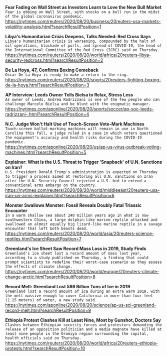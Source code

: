 **Fear Fading on Wall Street as Investors Learn to Love the New Bull Market**\
`Fear is ebbing on Wall Street, with stocks on a bull run in the midst of the global coronavirus pandemic. `\
https://nytimes.com/reuters/2020/08/20/business/20reuters-usa-markets-volatility-analysis.html?searchResultPosition=1

**Libya's Humanitarian Crisis Deepens, Talks Needed: Red Cross Says**\
`Libya's humanitarian crisis is worsening, compounded by the halt of oil operations, blockade of ports, and spread of COVID-19, the head of the International Committee of the Red Cross (ICRC) said on Thursday.`\
https://nytimes.com/reuters/2020/08/20/world/africa/20reuters-libya-security-redcross.html?searchResultPosition=2

**De La Hoya, 47, Confirms Boxing Comeback**\
`Oscar De La Hoya is ready to make a return to the ring.`\
https://nytimes.com/reuters/2020/08/20/sports/20reuters-fighting-boxing-de-la-hoya.html?searchResultPosition=3

**AP Interview: Leeds Owner Tells Bielsa to Relax, Stress Less**\
`As owner of Leeds, Andrea Radrizzani is one of the few people who can challenge Marcelo Bielsa and be blunt with the enigmatic manager.`\
https://nytimes.com/aponline/2020/08/20/sports/soccer/ap-soc-leeds-radrizzani-.html?searchResultPosition=4

**N.C. Judge Won't Halt Use of Touch-Screen Vote-Mark Machines**\
`Touch-screen ballot-marking machines will remain in use in North Carolina this fall, a judge ruled in a case in which voters questioned the equipment's accuracy and health risks during the COVID-19 pandemic.`\
https://nytimes.com/aponline/2020/08/20/us/ap-us-virus-outbreak-voting-machines.html?searchResultPosition=5

**Explainer: What Is the U.S. Threat to Trigger 'Snapback' of U.N. Sanctions on Iran?**\
`U.S. President Donald Trump's administration is expected on Thursday to trigger a process aimed at restoring all U.N. sanctions on Iran after the U.N. Security Council rejected a U.S. bid to extend a conventional arms embargo on the country. `\
https://nytimes.com/reuters/2020/08/20/world/middleeast/20reuters-usa-iran-un-arms-explainer.html?searchResultPosition=6

**Monster Swallows Monster: Fossil Reveals Doubly Fatal Triassic Encounter**\
`In a warm shallow sea about 240 million years ago in what is now southwestern China, a large dolphin-like marine reptile attacked and swallowed an almost equally big lizard-like marine reptile in a savage encounter that left both beasts dead.`\
https://nytimes.com/reuters/2020/08/20/world/asia/20reuters-science-reptiles.html?searchResultPosition=7

**Greenland's Ice Sheet Saw Record Mass Loss in 2019, Study Finds**\
`Greenland's ice sheet lost a record amount of mass last year, according to a study published on Thursday, a finding that could prompt scientists to redefine their worst-case scenario as they assess the effects of climate change. `\
https://nytimes.com/reuters/2020/08/20/world/europe/20reuters-climate-change-arctic.html?searchResultPosition=8

**Record Melt: Greenland Lost 586 Billion Tons of Ice in 2019**\
`Greenland lost a record amount of ice during an extra warm 2019, with the melt massive enough to cover California in more than four feet (1.25 meters) of water, a new study said.`\
https://nytimes.com/aponline/2020/08/20/science/ap-us-sci-greenland-record-melt.html?searchResultPosition=9

**Ethiopia Protest Clashes Kill at Least Nine, Most by Gunshot, Doctors Say**\
`Clashes between Ethiopian security forces and protesters demanding the release of an opposition politician and a media magnate have killed at least nine people in the Oromiya region surrounding the capital, health officials said on Thursday.`\
https://nytimes.com/reuters/2020/08/20/world/africa/20reuters-ethiopia-protests.html?searchResultPosition=10

